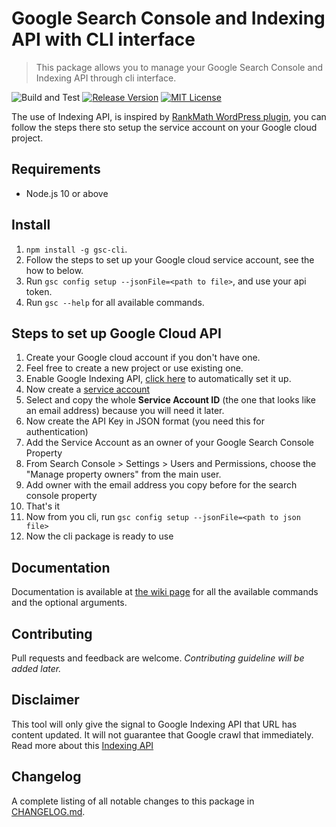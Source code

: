 # Google Search Console and Indexing API with CLI interface

> This package allows you to manage your  Google Search Console and Indexing API through cli interface.

![Build and Test](https://github.com/ivankristianto/google-search-console-cli/workflows/Build%20and%20Test/badge.svg) [![Release Version](https://img.shields.io/github/release/ivankristianto/google-search-console-cli.svg)](https://github.com/ivankristianto/google-search-console-cli/releases/latest) [![MIT License](https://img.shields.io/github/license/ivankristianto/google-search-console-cli.svg)](https://github.com/ivankristianto/google-search-console-cli/blob/master/LICENSE)

The use of Indexing API, is inspired by [RankMath WordPress plugin](https://rankmath.com/blog/google-indexing-api/), you can follow the steps there sto setup the service account on your Google cloud project.

## Requirements

* Node.js 10 or above

## Install

1. `npm install -g gsc-cli`.
1. Follow the steps to set up your Google cloud service account, see the how to below.
1. Run `gsc config setup --jsonFile=<path to file>`, and use your api token.
1. Run `gsc --help` for all available commands.

## Steps to set up Google Cloud API

1. Create your Google cloud account if you don't have one.
1. Feel free to create a new project or use existing one.
1. Enable Google Indexing API, [click here](https://console.developers.google.com/flows/enableapi?apiid=indexing.googleapis.com&credential=client_key) to automatically set it up.
1. Now create a [service account](https://console.developers.google.com/iam-admin/serviceaccounts)
1. Select and copy the whole **Service Account ID** (the one that looks like an email address) because you will need it later.
1. Now create the API Key in JSON format (you need this for authentication)
1. Add the Service Account as an owner of your Google Search Console Property
1. From Search Console > Settings > Users and Permissions, choose the "Manage property owners" from the main user.
1. Add owner with the email address you copy before for the search console property
1. That's it
1. Now from you cli, run `gsc config setup --jsonFile=<path to json file>`
1. Now the cli package is ready to use

## Documentation

Documentation is available at [the wiki page](https://github.com/ivankristianto/google-search-console-cli/wiki) for all the available commands and the optional arguments.

## Contributing

Pull requests and feedback are welcome. _Contributing guideline will be added later._

## Disclaimer

This tool will only give the signal to Google Indexing API that URL has content updated.
It will not guarantee that Google crawl that immediately. Read more about this [Indexing API](https://developers.google.com/search/apis/indexing-api/v3/quickstart)

## Changelog

A complete listing of all notable changes to this package in [CHANGELOG.md](https://github.com/ivankristianto/google-search-console-cli/blob/master/CHANGELOG.md).
